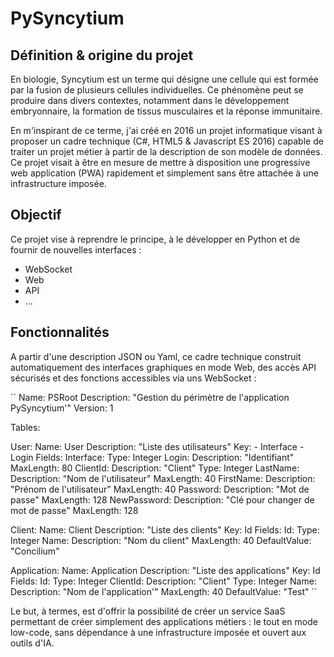 # PySyncytium

## Définition & origine du projet

En biologie, Syncytium est un terme qui désigne une cellule qui est formée par la fusion de plusieurs cellules individuelles. Ce phénomène peut se produire dans divers contextes, notamment dans le développement embryonnaire, la formation de tissus musculaires et la réponse immunitaire.

En m'inspirant de ce terme, j'ai créé en 2016 un projet informatique visant à proposer un cadre technique (C#, HTML5 & Javascript ES 2016) capable de traiter un projet métier à partir de la description de son modèle de données. Ce projet visait à être en mesure de mettre à disposition une progressive web application (PWA) rapidement et simplement sans être attachée à une infrastructure imposée.

## Objectif

Ce projet vise à reprendre le principe, à le développer en Python et de fournir de nouvelles interfaces :
* WebSocket
* Web
* API
* ...

## Fonctionnalités

A partir d'une description JSON ou Yaml, ce cadre technique construit automatiquement des interfaces graphiques en mode Web, des accès API sécurisés et des fonctions accessibles via uns WebSocket :

``
Name: PSRoot
Description: "Gestion du périmètre de l'application PySyncytium'"
Version: 1

Tables:

  User:
    Name: User
    Description: "Liste des utilisateurs"
    Key:
      - Interface
      - Login
    Fields:
      Interface:
        Type: Integer
      Login:
        Description: "Identifiant"
        MaxLength: 80
      ClientId:
        Description: "Client"
        Type: Integer
      LastName:
        Description: "Nom de l'utilisateur"
        MaxLength: 40
      FirstName:
        Description: "Prénom de l'utilisateur"
        MaxLength: 40
      Password:
        Description: "Mot de passe"
        MaxLength: 128
      NewPassword:
        Description: "Clé pour changer de mot de passe"
        MaxLength: 128

  Client:
    Name: Client
    Description: "Liste des clients"
    Key: Id
    Fields:
      Id:
        Type: Integer
      Name:
        Description: "Nom du client"
        MaxLength: 40
        DefaultValue: "Concilium"

  Application:
    Name: Application
    Description: "Liste des applications"
    Key: Id
    Fields:
      Id:
        Type: Integer
      ClientId:
        Description: "Client"
        Type: Integer
      Name:
        Description: "Nom de l'application'"
        MaxLength: 40
        DefaultValue: "Test"
``

Le but, à termes, est d'offrir la possibilité de créer un service SaaS permettant de créer simplement des applications métiers : le tout en mode low-code, sans dépendance à une infrastructure imposée et ouvert aux outils d'IA.
